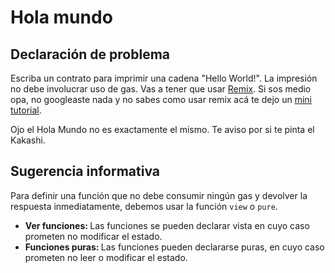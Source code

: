 # Hola mundo
## Declaración de problema

Escriba un contrato para imprimir una cadena "Hello World!". La impresión no debe involucrar uso de gas. Vas a tener que usar [Remix](https://remix.ethereum.org/).
Si sos medio opa, no googleaste nada  y no sabes como usar remix acá te dejo un [mini tutorial](https://collectednotes.com/nicoarkano/hola-mundo-en-solidity).

Ojo el Hola Mundo no es exactamente el mismo. Te aviso por si te pinta el Kakashi. 


## Sugerencia informativa
Para definir una función que no debe consumir ningún gas y devolver la respuesta inmediatamente, debemos usar la función `view` o `pure`.

* <b> Ver funciones: </b> Las funciones se pueden declarar vista en cuyo caso prometen no modificar el estado.
* <b> Funciones puras: </b> Las funciones pueden declararse puras, en cuyo caso prometen no leer o modificar el estado.
